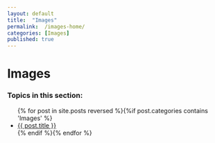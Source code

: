 ```yaml
---
layout: default
title:  "Images"
permalink:  /images-home/
categories: [Images]
published: true
---
```


<div data-type="part" class="hsecpart" data-hederis-type="hsecpart" id="images-home" data-pi-attrs="id: images-home" role="doc-part" title="Images"><h1 data-hederis-type="hblkchaptitle" class="hblkchaptitle" id="poBiefdEf">Images</h1>
    <h3>Topics in this section:</h3><ul class="">{% for post in site.posts reversed %}{%if post.categories contains 'Images' %}<li class=""><a class="" href="{{ post.url }}">{{ post.title }}</a></li>{% endif %}{% endfor %}</ul></div>
    
